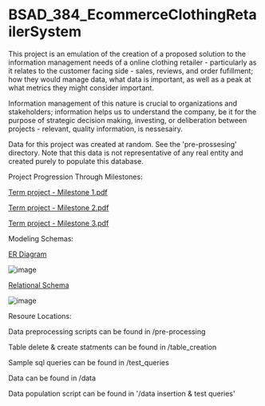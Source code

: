 # BSAD_384_EcommerceClothingRetailerSystem

This project is an emulation of the creation of a proposed solution to the information management needs 
of a online clothing retailer - particularly as it relates to the customer facing side - sales, reviews, 
and order fufillment; how they would manage data, what data is important, as well as a peak at what metrics 
they might consider important.

Information management of this nature is crucial to organizations and stakeholders; information helps 
us to understand the company, be it for the purpose of strategic decision making, investing, or deliberation between
projects - relevant, quality information, is nessesairy. 

Data for this project was created at random. See the 'pre-prossesing' directory. Note that this data is not 
representative of any real entity and created purely to populate this database.

Project Progression Through Milestones:

[Term project - Milestone 1.pdf](https://github.com/user-attachments/files/19449956/BSAD.384.Term.Assignment.-.Milestone.1.pdf)

[Term project - Milestone 2.pdf](https://github.com/user-attachments/files/19449922/Term.project.-.Milestone.2.pdf)

[Term project - Milestone 3.pdf](https://github.com/user-attachments/files/19450006/_Term.project.-.Milestone.3.pdf)

Modeling Schemas:

[ER Diagram](https://github.com/user-attachments/assets/b0fe691c-a069-4be1-8a24-fd6d8577001a)

![image](https://github.com/user-attachments/assets/bf6def4d-fcda-407d-9c38-2c3c3aff94ac)


[Relational Schema](https://github.com/user-attachments/assets/f35f715d-d43b-4074-bf0f-0ee2457f6411)

![image](https://github.com/user-attachments/assets/e88c5185-1084-4796-953b-647e4beef47c)


Resoure Locations: 

Data preprocessing scripts can be found in /pre-processing

Table delete & create statments can be found in /table_creation

Sample sql queries can be found in /test_queries

Data can be found in /data

Data population script can be found in '/data insertion & test queries'





